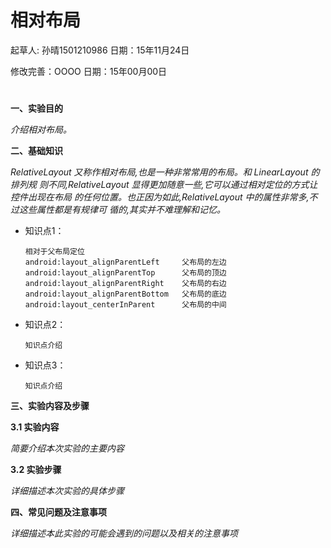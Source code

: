# 相对布局

起草人: 孙晴1501210986   日期：15年11月24日

修改完善：OOOO   日期：15年00月00日
# 

**一、实验目的**

*介绍相对布局。*

**二、基础知识**

*RelativeLayout 又称作相对布局,也是一种非常常用的布局。和 LinearLayout 的排列规 则不同,RelativeLayout 显得更加随意一些,它可以通过相对定位的方式让控件出现在布局 的任何位置。也正因为如此,RelativeLayout 中的属性非常多,不过这些属性都是有规律可 循的,其实并不难理解和记忆。*
   
* 知识点1：

      相对于父布局定位
      android:layout_alignParentLeft     父布局的左边
      android:layout_alignParentTop      父布局的顶边
      android:layout_alignParentRight    父布局的右边
      android:layout_alignParentBottom   父布局的底边
      android:layout_centerInParent      父布局的中间

* 知识点2：

      知识点介绍


* 知识点3：

      知识点介绍


   

**三、实验内容及步骤**

**3.1 实验内容**

*简要介绍本次实验的主要内容*

**3.2 实验步骤**

*详细描述本次实验的具体步骤*

**四、常见问题及注意事项**

*详细描述本此实验的可能会遇到的问题以及相关的注意事项*


